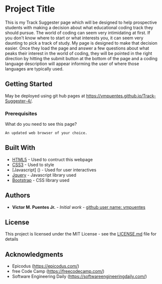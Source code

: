 # Project Title

This is my Track Suggester page which will be designed to help prospective students with making a decision about what educational coding track they should pursue. The world of coding can seem very intimidating at first. If you don't know where to start or what interests you, it can seem very daunting to pick a track of study. My page is designed to make that decision easier. Once they load the page and answer a few questions about what peaks their interest in the world of coding, they will be pointed in the right direction by hitting the submit button at the bottom of the page and a coding language description will appear informing the user of where those languages are typically used.

## Getting Started

May be deployed using git hub pages at  https://vmpuentes.github.io/Track-Suggester-4/.

### Prerequisites

What do you need to see this page?

```
An updated web browser of your choice.
```

## Built With

* [HTML5](https://developer.mozilla.org/en-US/docs/Web/Guide/HTML/HTML5) - Used to contruct this webpage
* [CSS3](http://html.com/css/) - Used to style 
* [Javascript] () - Used for user interactives
* [Jquery](https://www.javascript.com/) - Javascript library used
* [Bootstrap](http://getbootstrap.com/) - CSS library used

## Authors

* **Victor M. Puentes Jr.** - *Initial work* - [github user name: vmpuentes](https://github.com/vmpuentes)

## License

This project is licensed under the MIT License - see the [LICENSE.md](LICENSE.md) file for details

## Acknowledgments

* Epicodus (https://epicodus.com/)
* free Code Camp (https://freecodecamp.com/)
* Software Engineering Daily (https://softwareengineeringdaily.com/)
